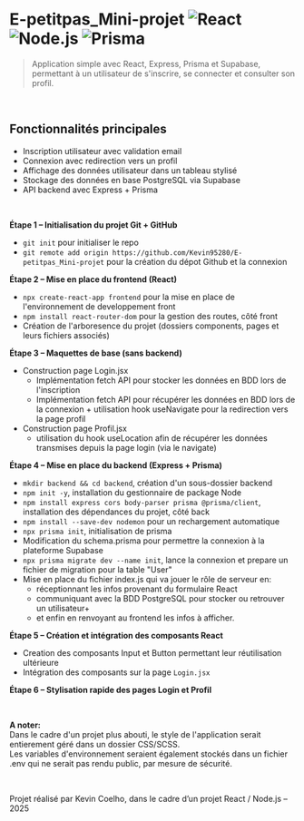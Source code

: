 # E-petitpas_Mini-projet ![React](https://img.shields.io/badge/React-19-blue) ![Node.js](https://img.shields.io/badge/Node.js-22-green) ![Prisma](https://img.shields.io/badge/Prisma-ORM-purple)
> Application simple avec React, Express, Prisma et Supabase, permettant à un utilisateur de s'inscrire, se connecter et consulter son profil.

&nbsp;

## Fonctionnalités principales

- Inscription utilisateur avec validation email
- Connexion avec redirection vers un profil
- Affichage des données utilisateur dans un tableau stylisé
- Stockage des données en base PostgreSQL via Supabase
- API backend avec Express + Prisma

&nbsp;

**Étape 1 – Initialisation du projet Git + GitHub**
- `git init` pour initialiser le repo
- `git remote add origin https://github.com/Kevin95280/E-petitpas_Mini-projet` pour la création du dépot Github et la connexion

**Étape 2 – Mise en place du frontend (React)**
- `npx create-react-app frontend` pour la mise en place de l'environnement de developpement front
- `npm install react-router-dom` pour la gestion des routes, côté front
- Création de l'arboresence du projet (dossiers components, pages et leurs fichiers associés)

**Étape 3 – Maquettes de base (sans backend)**
- Construction page Login.jsx
    *  Implémentation fetch API pour stocker les données en BDD lors de l'inscription
    *  Implémentation fetch API pour récupérer les données en BDD lors de la connexion + utilisation hook useNavigate pour la redirection vers la page profil
- Construction page Profil.jsx
    *  utilisation du hook useLocation afin de récupérer les données transmises depuis la page login (via le navigate)

**Étape 4 – Mise en place du backend (Express + Prisma)**
- `mkdir backend && cd backend`, création d'un sous-dossier backend
- `npm init -y`, installation du gestionnaire de package Node
- `npm install express cors body-parser prisma @prisma/client`, installation des dépendances du projet, côté back
- `npm install --save-dev nodemon` pour un rechargement automatique
- `npx prisma init`, initialisation de prisma
- Modification du schema.prisma pour permettre la connexion à la plateforme Supabase
- `npx prisma migrate dev --name init`, lance la connexion et prepare un fichier de migration pour la table "User"
- Mise en place du fichier index.js qui va jouer le rôle de serveur en:
     * réceptionnant les infos provenant du formulaire React
     * communiquant avec la BDD PostgreSQL pour stocker ou retrouver un utilisateur+
     * et enfin en renvoyant au frontend les infos à afficher.

**Étape 5 – Création et intégration des composants React**
- Creation des composants Input et Button permettant leur réutilisation ultérieure
- Intégration des composants sur la page `Login.jsx`

**Étape 6 – Stylisation rapide des pages Login et Profil**

&nbsp;

**A noter:**   
Dans le cadre d'un projet plus abouti, le style de l'application serait entierement géré dans un dossier CSS/SCSS.  
Les variables d'environnement seraient également stockés dans un fichier .env qui ne serait pas rendu public, par mesure de sécurité.

&nbsp;

Projet réalisé par Kevin Coelho, dans le cadre d’un projet React / Node.js – 2025

